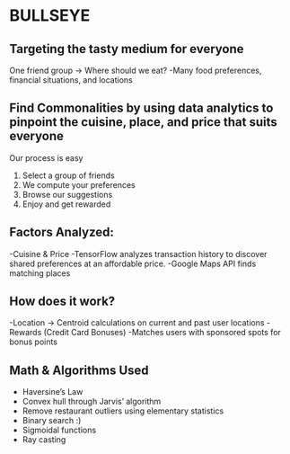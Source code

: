 # BULLSEYE
## Targeting the tasty medium for everyone
One friend group -> Where should we eat?
-Many food preferences, financial situations, and locations

## Find Commonalities by using data analytics to pinpoint the cuisine, place, and price that suits everyone
Our process is easy
 1. Select a group of friends
 2. We compute your preferences
 3. Browse our suggestions
 4. Enjoy and get rewarded

## Factors Analyzed:
-Cuisine & Price
-TensorFlow analyzes transaction history to discover shared preferences at an affordable price.
-Google Maps API finds matching places

## How does it work?
-Location -> Centroid calculations on current and past user locations
-Rewards (Credit Card Bonuses)
-Matches users with sponsored spots for bonus points

## Math & Algorithms Used
- Haversine’s Law
- Convex hull through Jarvis’ algorithm
- Remove restaurant outliers using elementary statistics
- Binary search :)
- Sigmoidal functions
- Ray casting

